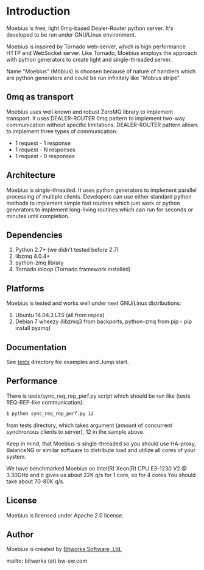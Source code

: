 # Introduction

Moebius is free, light 0mq-based Dealer-Router python server. It's developed to be run under GNU/Linux environment.

Moebius is inspired by Tornado web-server, which is high performance HTTP and WebSocket server. Like Tornado, Moebius employs the approach with python generators to create light and single-threaded server.

Name "Moebius" (Möbius) is choosen because of nature of handlers which are python generators and could be run infinitely like "Möbius stripe".

## 0mq as transport

Moebius uses well known and robust ZeroMQ library to implement transport. It uses DEALER-ROUTER 0mq pattern to implement two-way communication without specific limitations. DEALER-ROUTER pattern allows to implement three types of communication:
 
* 1 request - 1 response 
* 1 request - N responses
* 1 request - 0 responses

## Architecture

Moebius is single-threaded. It uses python generators to implement parallel processing of multiple clients. Developers can use either standard python methods to implement simple fast routines which just work or python generators to implement long-living routines which can run for seconds or minutes until completion.

## Dependencies

1. Python 2.7+ (we didn't tested before 2.7)
2. libzmq 4.0.4+
3. python-zmq library
4. Tornado ioloop (Tornado framework installed)


## Platforms

Moebius is tested and works well under next GNU/Linux distributions:

1. Ubuntu 14.04.3 LTS (all from repos)
2. Debian 7 wheezy (libzmq3 from backports, python-zmq from pip - pip install pyzmq)

## Documentation

See [tests](https://github.com/bwsw/moebius/tree/master/tests) directory for examples and Jump start.

## Performance

There is tests/sync_req_rep_perf.py script which should be run like (tests REQ-REP-like communication):

```bash
$ python sync_req_rep_perf.py 12
```
from tests directory, which takes argument (amount of concurrent synchronous clients to server), 12 in the sample above. 

Keep in mind, that Moebius is single-threaded so you should use HA-proxy, BalanceNG or similar software to distribute load and utilize all cores of your system.

We have benchmarked Moebius on Intel(R) Xeon(R) CPU E3-1230 V2 @ 3.30GHz and it gives us about 22K q/s for 1 core, so for 4 cores You should take about 70-80K q/s.

## License

Moebius is licensed under Apache 2.0 license.

## Author

Moebius is created by [Bitworks Software, Ltd.](http://bw-sw.com)

mailto: bitworks (at) bw-sw.com
